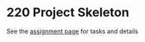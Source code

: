 # 220 Project Skeleton
See the [assignment page](https://docs.google.com/document/d/1NshXM7oPK6NVsyOE1EwVV2JOnV_9lITN1HHoXn1jpgY/edit?usp=sharing) for tasks and details
